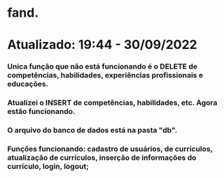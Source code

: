 # fand.
# Atualizado: 19:44 - 30/09/2022
### Unica função que não está funcionando é o DELETE de competências, habilidades, experiências profissionais e educações.
### Atualizei o INSERT de competências, habilidades, etc. Agora estão funcionando.
### O arquivo do banco de dados está na pasta "db".
### Funções funcionando: cadastro de usuários, de currículos, atualização de currículos, inserção de informações do currículo, login, logout;
